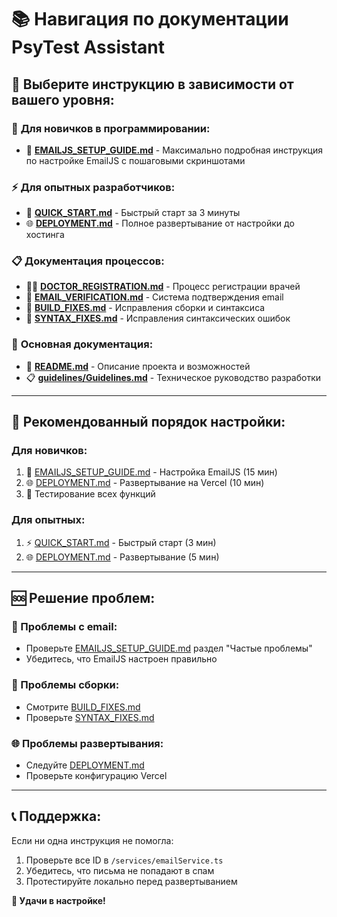 # 📚 Навигация по документации PsyTest Assistant

## 🎯 Выберите инструкцию в зависимости от вашего уровня:

### 👶 **Для новичков в программировании:**
- 📧 **[EMAILJS_SETUP_GUIDE.md](./EMAILJS_SETUP_GUIDE.md)** - Максимально подробная инструкция по настройке EmailJS с пошаговыми скриншотами

### ⚡ **Для опытных разработчиков:**
- 🚀 **[QUICK_START.md](./QUICK_START.md)** - Быстрый старт за 3 минуты
- 🌐 **[DEPLOYMENT.md](./DEPLOYMENT.md)** - Полное развертывание от настройки до хостинга

### 📋 **Документация процессов:**
- 👨‍⚕️ **[DOCTOR_REGISTRATION.md](./DOCTOR_REGISTRATION.md)** - Процесс регистрации врачей
- 📧 **[EMAIL_VERIFICATION.md](./EMAIL_VERIFICATION.md)** - Система подтверждения email
- 🔧 **[BUILD_FIXES.md](./BUILD_FIXES.md)** - Исправления сборки и синтаксиса
- 🧪 **[SYNTAX_FIXES.md](./SYNTAX_FIXES.md)** - Исправления синтаксических ошибок

### 📖 **Основная документация:**
- 📄 **[README.md](./README.md)** - Описание проекта и возможностей
- 📋 **[guidelines/Guidelines.md](./guidelines/Guidelines.md)** - Техническое руководство разработки

---

## 🎯 Рекомендованный порядок настройки:

### **Для новичков:**
1. 📧 [EMAILJS_SETUP_GUIDE.md](./EMAILJS_SETUP_GUIDE.md) - Настройка EmailJS (15 мин)
2. 🌐 [DEPLOYMENT.md](./DEPLOYMENT.md) - Развертывание на Vercel (10 мин)
3. 🧪 Тестирование всех функций

### **Для опытных:**
1. ⚡ [QUICK_START.md](./QUICK_START.md) - Быстрый старт (3 мин)
2. 🌐 [DEPLOYMENT.md](./DEPLOYMENT.md) - Развертывание (5 мин)

---

## 🆘 Решение проблем:

### **📧 Проблемы с email:**
- Проверьте [EMAILJS_SETUP_GUIDE.md](./EMAILJS_SETUP_GUIDE.md) раздел "Частые проблемы"
- Убедитесь, что EmailJS настроен правильно

### **🔨 Проблемы сборки:**
- Смотрите [BUILD_FIXES.md](./BUILD_FIXES.md)
- Проверьте [SYNTAX_FIXES.md](./SYNTAX_FIXES.md)

### **🌐 Проблемы развертывания:**
- Следуйте [DEPLOYMENT.md](./DEPLOYMENT.md)
- Проверьте конфигурацию Vercel

---

## 📞 Поддержка:

Если ни одна инструкция не помогла:
1. Проверьте все ID в `/services/emailService.ts`
2. Убедитесь, что письма не попадают в спам
3. Протестируйте локально перед развертыванием

**🚀 Удачи в настройке!**
